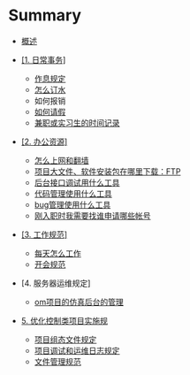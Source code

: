 # Summary

* [概述](README.md)
* [\[1. 日常事务\]](1-ri-chang-shi-52a15d.md)
  * [作息规定](schedule_rule.md)
  * [怎么订水](schedule_rule.md)
  * 如何报销
  * [如何请假](ru-he-qing-jia.md)
  * [兼职或实习生的时间记录](jian-zhi-huo-shi-xi-sheng-de-shi-jian-ji-lu.md)
* [\[2. 办公资源\]](2-ban-gong-zi-6e905d.md)
  * [怎么上网和翻墙](network.md)
  * [项目大文件、软件安装包在哪里下载：FTP](network_ftp.md)
  * [后台接口调试用什么工具](postman_team.md)
  * [代码管理使用什么工具](code_manage.md)
  * [bug管理使用什么工具](bug_manage.md)
  * [刚入职时我需要找谁申请哪些帐号](tools_user.md)
* [\[3. 工作规范\]](3-gong-zuo-gui-5b9a5d.md)
  * [每天怎么工作](work_report.md)
  * [开会规范](meeting_rule.md)
* \[4. 服务器运维规定\]

  * [om项目的仿真后台的管理](om_backend.md)

* [5. 优化控制类项目实施规](5-xiang-mu-diao-8bd55d.md)

  * [项目组态文件规定](projectdb_rule.md)
  * [项目调试和运维日志规定](project_cx.md)
  * [文件管理规范](wen-jian-guan-li-gui-fan.md)



